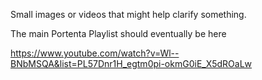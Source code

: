 Small images or videos that might help clarify something.


The main Portenta Playlist should eventually be here

https://www.youtube.com/watch?v=Wl--BNbMSQA&list=PL57Dnr1H_egtm0pi-okmG0iE_X5dROaLw

